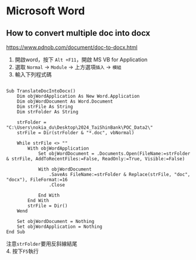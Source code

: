 # Microsoft Word
## How to convert multiple doc into docx
https://www.pdnob.com/document/doc-to-docx.html

1. 開啟word，按下 `Alt +F11`，開啟 MS VB for Application
2. 選取 `Normal` -> `Module` -> 上方選項`插入` -> `模組`
3. 輸入下列程式碼
```

Sub TranslateDocIntoDocx()
    Dim objWordApplication As New Word.Application
    Dim objWordDocument As Word.Document
    Dim strFile As String
    Dim strFolder As String
    
    strFolder = "C:\Users\nokia_du\Desktop\2024_TaiShinBank\POC_Data2\"
    strFile = Dir(strFolder & "*.doc", vbNormal)
    
    While strFile <> ""
        With objWordApplication
            Set objWordDocument = .Documents.Open(FileName:=strFolder & strFile, AddToRecentFiles:=False, ReadOnly:=True, Visible:=False)
            
            With objWordDocument
                .SaveAs FileName:=strFolder & Replace(strFile, "doc", "docx"), FileFormat:=16
                .Close
            
            End With
        End With
        strFile = Dir()
    Wend
    
    Set objWordDocument = Nothing
    Set objWordApplication = Nothing
End Sub
```
注意`strFolder`要用反斜線結尾 \
4. 按下`F5`執行
